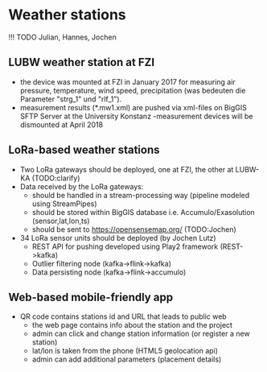 # Weather stations

!!! TODO
    Julian, Hannes, Jochen

## LUBW weather station at FZI

  - the device was mounted at FZI in January 2017 for measuring air pressure, temperature, wind speed, precipitation (was bedeuten die Parameter "strg_1" und "rlf_1").
  - measurement results (*.mw1.xml) are pushed via xml-files on BigGIS SFTP Server at the University Konstanz 
  -measurement devices will be dismounted at April 2018

## LoRa-based weather stations
- Two LoRa gateways should be deployed, one at FZI, the other at LUBW-KA (TODO:clarify)
- Data received by the LoRa gateways:
  - should be handled in a stream-processing way (pipeline modeled using StreamPipes)
  - should be stored within BigGIS database i.e. Accumulo/Exasolution (sensor,lat,lon,ts)
  - should be sent to https://opensensemap.org/ (TODO:Jochen)
- 34 LoRa sensor units should be deployed (by Jochen Lutz)
  - REST API for pushing developed using Play2 framework (REST->kafka)
  - Outlier filtering node (kafka->flink->kafka)
  - Data persisting node (kafka->flink->accumulo)

## Web-based mobile-friendly app
- QR code contains stations id and URL that leads to public web
  - the web page contains info about the station and the project
  - admin can click and change station information (or register a new station)
  - lat/lon is taken from the phone (HTML5 geolocation api)
  - admin can add additional parameters (placement details)
